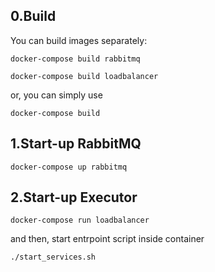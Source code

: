 ## 0.Build 

You can build images separately:

``
docker-compose build rabbitmq
``

``
docker-compose build loadbalancer
``

or, you can simply use

``
docker-compose build
``

## 1.Start-up RabbitMQ
``
docker-compose up rabbitmq
``


## 2.Start-up Executor
``
docker-compose run loadbalancer
``

and then, start entrpoint script inside container

``
./start_services.sh
``
